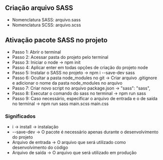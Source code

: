 ## Criação arquivo SASS
- Nomenclatura SASS: arquivo.sass
- Nomenclatura SCSS: arquivo.scss

## Ativação pacote SASS no projeto
- Passo 1: Abrir o terminal
- Passo 2: Acessar pasta do projeto pelo terminal
- Passo 3: Iniciar o node -> npm init
- Passo 4: Aplicar enter em todas opções de criação do projeto node
- Passo 5: Instalar o SASS no projeto -> npm i --save-dev sass
- Passo 6: Ocultar a pasta node_modules no git -> Criar arquivo .gitignore e adicionar o nome da pasta node_modules no arquivo
- Passo 7: Criar novo script no arquivo package.json -> "sass": "sass",
- Passo 8: Executar o comando do sass no terminal -> npm run sass
- Passo 9: Caso necessário, especificar o arquivo de entrada e o de saída no terminal -> npm run sass main.scss main.css

### Significados
- i -> install -> instalação
- --save-dev -> O pacote é necessário apenas durante o desenvolvimento do projeto
- Arquivo de entrada -> O arquivo que será utilizado como desenvolvimento do código
- Arquivo de saída -> O arquivo que será utilizado em produção